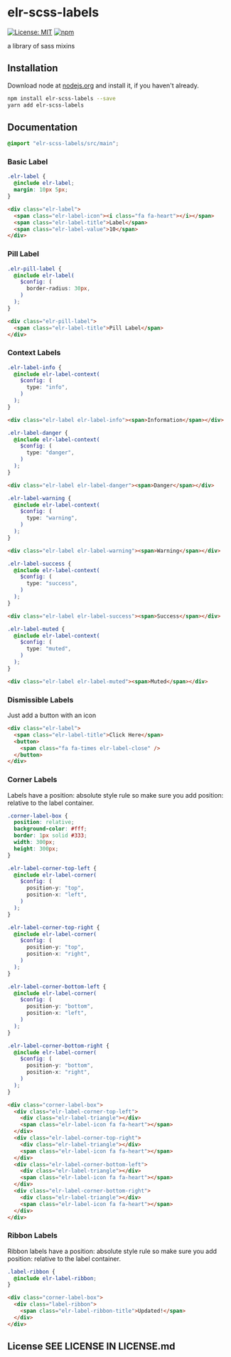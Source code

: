 # elr-scss-labels

[![License: MIT](https://img.shields.io/badge/License-MIT-yellow.svg)](https://opensource.org/licenses/MIT)
[![npm](https://img.shields.io/npm/dm/elr-scss-labels.svg?style=flat)](https://npmjs.com/package/elr-scss-labels)

a library of sass mixins

## Installation

Download node at [nodejs.org](http://nodejs.org) and install it, if you haven't already.

```sh
npm install elr-scss-labels --save
yarn add elr-scss-labels
```

## Documentation

```scss
@import "elr-scss-labels/src/main";
```

### Basic Label

```scss
.elr-label {
  @include elr-label;
  margin: 10px 5px;
}
```

```html
<div class="elr-label">
  <span class="elr-label-icon"><i class="fa fa-heart"></i></span>
  <span class="elr-label-title">Label</span>
  <span class="elr-label-value">10</span>
</div>
```

### Pill Label

```scss
.elr-pill-label {
  @include elr-label(
    $config: (
      border-radius: 30px,
    )
  );
}
```

```html
<div class="elr-pill-label">
  <span class="elr-label-title">Pill Label</span>
</div>
```

### Context Labels

```scss
.elr-label-info {
  @include elr-label-context(
    $config: (
      type: "info",
    )
  );
}
```

```html
<div class="elr-label elr-label-info"><span>Information</span></div>
```

```scss
.elr-label-danger {
  @include elr-label-context(
    $config: (
      type: "danger",
    )
  );
}
```

```html
<div class="elr-label elr-label-danger"><span>Danger</span></div>
```

```scss
.elr-label-warning {
  @include elr-label-context(
    $config: (
      type: "warning",
    )
  );
}
```

```html
<div class="elr-label elr-label-warning"><span>Warning</span></div>
```

```scss
.elr-label-success {
  @include elr-label-context(
    $config: (
      type: "success",
    )
  );
}
```

```html
<div class="elr-label elr-label-success"><span>Success</span></div>
```

```scss
.elr-label-muted {
  @include elr-label-context(
    $config: (
      type: "muted",
    )
  );
}
```

```html
<div class="elr-label elr-label-muted"><span>Muted</span></div>
```

### Dismissible Labels

Just add a button with an icon

```html
<div class="elr-label">
  <span class="elr-label-title">Click Here</span>
  <button>
    <span class="fa fa-times elr-label-close" />
  </button>
</div>
```

### Corner Labels

Labels have a position: absolute style rule so make sure you add position: relative to the label container.

```scss
.corner-label-box {
  position: relative;
  background-color: #fff;
  border: 1px solid #333;
  width: 300px;
  height: 300px;
}

.elr-label-corner-top-left {
  @include elr-label-corner(
    $config: (
      position-y: "top",
      position-x: "left",
    )
  );
}

.elr-label-corner-top-right {
  @include elr-label-corner(
    $config: (
      position-y: "top",
      position-x: "right",
    )
  );
}

.elr-label-corner-bottom-left {
  @include elr-label-corner(
    $config: (
      position-y: "bottom",
      position-x: "left",
    )
  );
}

.elr-label-corner-bottom-right {
  @include elr-label-corner(
    $config: (
      position-y: "bottom",
      position-x: "right",
    )
  );
}
```

```html
<div class="corner-label-box">
  <div class="elr-label-corner-top-left">
    <div class="elr-label-triangle"></div>
    <span class="elr-label-icon fa fa-heart"></span>
  </div>
  <div class="elr-label-corner-top-right">
    <div class="elr-label-triangle"></div>
    <span class="elr-label-icon fa fa-heart"></span>
  </div>
  <div class="elr-label-corner-bottom-left">
    <div class="elr-label-triangle"></div>
    <span class="elr-label-icon fa fa-heart"></span>
  </div>
  <div class="elr-label-corner-bottom-right">
    <div class="elr-label-triangle"></div>
    <span class="elr-label-icon fa fa-heart"></span>
  </div>
</div>
```

### Ribbon Labels

Ribbon labels have a position: absolute style rule so make sure you add position: relative to the label container.

```scss
.label-ribbon {
  @include elr-label-ribbon;
}
```

```html
<div class="corner-label-box">
  <div class="label-ribbon">
    <span class="elr-label-ribbon-title">Updated!</span>
  </div>
</div>
```

## License SEE LICENSE IN LICENSE.md
